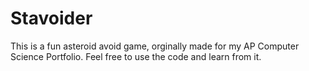 # Stavoider
This is a fun asteroid avoid game, orginally made for my AP Computer Science Portfolio. Feel free to use the code and learn from it.
